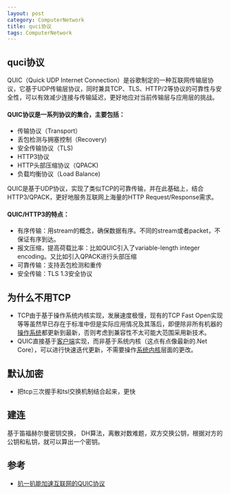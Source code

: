 ```yaml
---
layout: post
category: ComputerNetwork
title: quci协议
tags: ComputerNetwork
---
```


## quci协议

QUIC（Quick UDP Internet Connection）是谷歌制定的一种互联网传输层协议，它基于UDP传输层协议，同时兼具TCP、TLS、HTTP/2等协议的可靠性与安全性，可以有效减少连接与传输延迟，更好地应对当前传输层与应用层的挑战。



#### QUIC协议是一系列协议的集合，主要包括：

- 传输协议（Transport）
- 丢包检测与拥塞控制（Recovery)
- 安全传输协议（TLS)
- HTTP3协议
- HTTP头部压缩协议（QPACK)
- 负载均衡协议（Load Balance)



QUIC是基于UDP协议，实现了类似TCP的可靠传输，并在此基础上，结合HTTP3/QPACK，更好地服务互联网上海量的HTTP Request/Response需求。



#### QUIC/HTTP3的特点：

- 有序传输：用stream的概念，确保数据有序。不同的stream或者packet，不保证有序到达。
- 报文压缩，提高荷载比率：比如QUIC引入了variable-length integer encoding。又比如引入QPACK进行头部压缩
- 可靠传输：支持丢包检测和重传
- 安全传输：TLS 1.3安全协议



## 为什么不用TCP

- TCP由于基于操作系统内核实现，发展速度极慢，现有的TCP Fast Open实现等等虽然早已存在于标准中但是实际应用情况及其落后，即便除非所有机器的[操作系统](https://www.zhihu.com/search?q=操作系统&search_source=Entity&hybrid_search_source=Entity&hybrid_search_extra={"sourceType"%3A"answer"%2C"sourceId"%3A46357120})都更新到最新，否则考虑到兼容性不太可能大范围采用新技术。
- QUIC直接基于[客户端](https://www.zhihu.com/search?q=客户端&search_source=Entity&hybrid_search_source=Entity&hybrid_search_extra={"sourceType"%3A"answer"%2C"sourceId"%3A46357120})实现，而非基于系统内核（这点有点像最新的.Net Core），可以进行快速迭代更新，不需要操作[系统内核](https://www.zhihu.com/search?q=系统内核&search_source=Entity&hybrid_search_source=Entity&hybrid_search_extra={"sourceType"%3A"answer"%2C"sourceId"%3A46357120})层面的更改。

## 默认加密

- 把tcp三次握手和tsl交换机制结合起来，更快

## 建连

基于笛福赫尔曼密钥交换， DH算法，离散对数难题，双方交换公钥，根据对方的公钥和私钥，就可以算出一个密钥。

## 参考

- [扒一扒能加速互联网的QUIC协议](https://segmentfault.com/a/1190000039827785)
